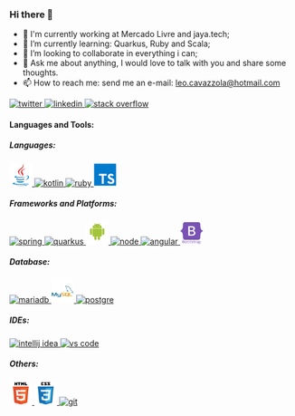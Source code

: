 ### Hi there 👋

- 🔭 I'm currently working at Mercado Livre and jaya.tech;
- 🌱 I’m currently learning: Quarkus, Ruby and Scala;
- 👯 I’m looking to collaborate in everything i can;<!-- - 🤔 I’m looking for help with get a job; -->
- 💬 Ask me about anything, I would love to talk with you and share some thoughts.
- 📫 How to reach me: send me an e-mail: leo.cavazzola@hotmail.com
  
<a href="https://twitter.com/leocavazzola" target="blank"> 
  <img src="https://www.vectorlogo.zone/logos/twitter/twitter-tile.svg" alt="twitter" height="30" />
</a> 
<a href="https://www.linkedin.com/in/leonardo-c-46a986162" target="blank">
  <img src="https://www.vectorlogo.zone/logos/linkedin/linkedin-icon.svg" alt="linkedin" height="30" />
</a>
<a href="https://pt.stackoverflow.com/users/222323/leonardo-cavazzola" target="blank">
  <img src="https://www.vectorlogo.zone/logos/stackoverflow/stackoverflow-tile.svg" alt="stack overflow" height="30" />
</a>

<h4 align="left">Languages and Tools:</h4>
<h5 align="left">Languages:</h5>
<a href="https://www.java.com" target="_blank">
    <img src="https://raw.githubusercontent.com/devicons/devicon/master/icons/java/java-original.svg" alt="java"
         width="40" height="40"/>
</a>
<a href="https://kotlinlang.org" target="_blank">
    <img src="https://upload.wikimedia.org/wikipedia/commons/thumb/3/37/Kotlin_Icon_2021.svg/512px-Kotlin_Icon_2021.svg.png" alt="kotlin" width="40"
         height="40"/>
</a>
<a href="https://www.ruby-lang.org/pt/" target="_blank">
    <img src="https://www.vectorlogo.zone/logos/ruby-lang/ruby-lang-icon.svg" alt="ruby" width="40"
         height="40"/>
</a>
<a href="https://www.typescriptlang.org/" target="_blank">
    <img src="https://raw.githubusercontent.com/devicons/devicon/master/icons/typescript/typescript-original.svg"
         alt="typescript" width="40" height="40"/>
</a>
<h5 align="left">Frameworks and Platforms:</h5>
<a href="https://spring.io/" target="_blank">
    <img src="https://www.vectorlogo.zone/logos/springio/springio-icon.svg" alt="spring" width="40"
         height="40"/>
</a>
<a href="https://quarkus.io/" target="_blank">
    <img src="https://github.com/gilbarbara/logos/blob/master/logos/quarkus-icon.svg" alt="quarkus" width="40"
         height="40"/>
</a>
<a href="https://developer.android.com" target="_blank">
    <img src="https://raw.githubusercontent.com/devicons/devicon/master/icons/android/android-original-wordmark.svg"
         alt="android" width="40" height="40"/>
</a>
<a href="https://nodejs.org/en/" target="_blank">
    <img src="https://www.vectorlogo.zone/logos/nodejs/nodejs-icon.svg" alt="node" width="40" height="40"/>
</a>
<a href="https://angular.io/" target="_blank">
    <img src="https://www.vectorlogo.zone/logos/angular/angular-icon.svg" alt="angular" width="40" height="40"/>
</a>
<a href="https://getbootstrap.com" target="_blank">
    <img src="https://raw.githubusercontent.com/devicons/devicon/master/icons/bootstrap/bootstrap-plain-wordmark.svg"
         alt="bootstrap" width="40" height="40"/>
</a>
<h5 align="left">Database:</h5>
<a href="https://mariadb.org/" target="_blank">
    <img src="https://www.vectorlogo.zone/logos/mariadb/mariadb-icon.svg" alt="mariadb" width="40" height="40"/>
</a>
<a href="https://www.mysql.com/" target="_blank">
    <img src="https://raw.githubusercontent.com/devicons/devicon/master/icons/mysql/mysql-original-wordmark.svg"
         alt="mysql" width="40" height="40"/>
</a>
<a href="https://www.postgresql.org/" target="_blank">
    <img src="https://www.vectorlogo.zone/logos/postgresql/postgresql-icon.svg" alt="postgre" width="40"
         height="40"/>
</a>
<h5 align="left">IDEs:</h5>
<a href="https://www.jetbrains.com/pt-br/idea/" target="_blank">
    <img src="https://upload.wikimedia.org/wikipedia/commons/9/9c/IntelliJ_IDEA_Icon.svg" alt="intellij idea"
         width="40" height="40"/>
</a>
<a href="https://code.visualstudio.com/" target="_blank">
    <img src="https://www.vectorlogo.zone/logos/visualstudio_code/visualstudio_code-icon.svg" alt="vs code"
         width="40" height="40"/>
</a>
<h5 align="left">Others:</h5>
<a href="https://www.w3.org/html/" target="_blank">
    <img src="https://raw.githubusercontent.com/devicons/devicon/master/icons/html5/html5-original-wordmark.svg"
         alt="html5" width="40" height="40"/>
</a>
<a href="https://www.w3schools.com/css/" target="_blank">
    <img src="https://raw.githubusercontent.com/devicons/devicon/master/icons/css3/css3-original-wordmark.svg"
         alt="css3" width="40" height="40"/>
</a>
<a href="https://git-scm.com/" target="_blank">
    <img src="https://www.vectorlogo.zone/logos/git-scm/git-scm-icon.svg" alt="git" width="40" height="40"/>
</a>
